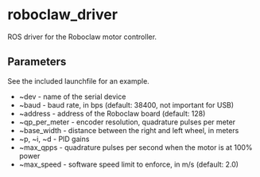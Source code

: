 # roboclaw_driver
ROS driver for the Roboclaw motor controller.

## Parameters

See the included launchfile for an example.

* ~dev - name of the serial device
* ~baud - baud rate, in bps (default: 38400, not important for USB)
* ~address - address of the Roboclaw board (default: 128)
* ~qp_per_meter - encoder resolution, quadrature pulses per meter
* ~base_width - distance between the right and left wheel, in meters
* ~p, ~i, ~d - PID gains
* ~max_qpps - quadrature pulses per second when the motor is at 100% power
* ~max_speed - software speed limit to enforce, in m/s (default: 2.0)
